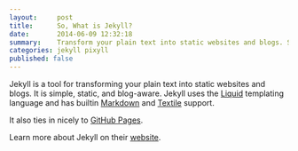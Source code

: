 ```yaml
---
layout:     post
title:      So, What is Jekyll?
date:       2014-06-09 12:32:18
summary:    Transform your plain text into static websites and blogs. Simple, static, and blog-aware.
categories: jekyll pixyll
published: false
---
```


Jekyll is a tool for transforming your plain text into static websites and 
blogs. It is simple, static, and blog-aware. Jekyll uses the 
[Liquid](https://shopify.dev/docs/themes/liquid/reference/basics) templating
language and has builtin [Markdown](https://daringfireball.net/projects/markdown/)
and [Textile](https://en.wikipedia.org/wiki/Textile_(markup_language)) support.

It also ties in nicely to [GitHub Pages](https://pages.github.com/).

Learn more about Jekyll on their [website](https://jekyllrb.com/).
